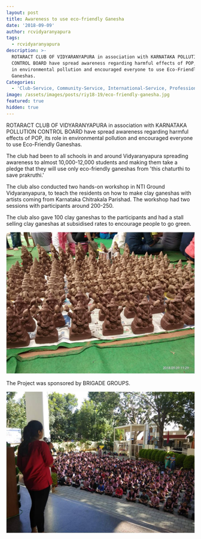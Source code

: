 ```yaml
---
layout: post
title: Awareness to use eco-friendly Ganesha
date: '2018-09-09'
author: rcvidyaranyapura
tags:
  - rcvidyaranyapura
description: >-
  ROTARACT CLUB OF VIDYARANYAPURA in association with KARNATAKA POLLUTION
  CONTROL BOARD have spread awareness regarding harmful effects of POP, its role
  in environmental pollution and encouraged everyone to use Eco-Friendly
  Ganeshas.
Categories:
  - 'Club-Service, Community-Service, International-Service, Professional-Service'
image: /assets/images/posts/riy18-19/eco-friendly-ganesha.jpg
featured: true
hidden: true
---
```

ROTARACT CLUB OF VIDYARANYAPURA  in association with KARNATAKA POLLUTION CONTROL  BOARD have spread awareness regarding harmful effects of POP, its role in environmental pollution and encouraged everyone to use Eco-Friendly Ganeshas.

The club had been to all schools in and around Vidyaranyapura spreading awareness to almost 10,000-12,000 students and making them take a pledge that they will use only eco-friendly ganeshas from 'this chaturthi to save prakruthi.'



The club also conducted two hands-on workshop in NTI Ground Vidyaranyapura, to teach the residents on how to make clay ganeshas with artists coming from Karnataka Chitrakala Parishad. The workshop had two sessions with participants around 200-250. 



The club also gave 100 clay ganeshas to the participants and had a stall selling clay ganeshas at subsidised rates to encourage people to go green. 

![Awareness to use eco-friendly Ganesha](/assets/images/posts/riy18-19/eco-friendly-ganesha3.jpg)

The Project was sponsored by BRIGADE GROUPS.

![Awareness to use eco-friendly Ganesha](/assets/images/posts/riy18-19/eco-friendly-ganesha2.jpg)
